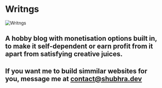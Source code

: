 # Writngs

![Writngs](https://shubhra.dev/static/media/Writings.39f01a6c506da901d877.png)

## A hobby blog with monetisation options built in, to make it self-dependent or earn profit from it apart from satisfying creative juices.

## If you want me to build simmilar websites for you, message me at contact@shubhra.dev
